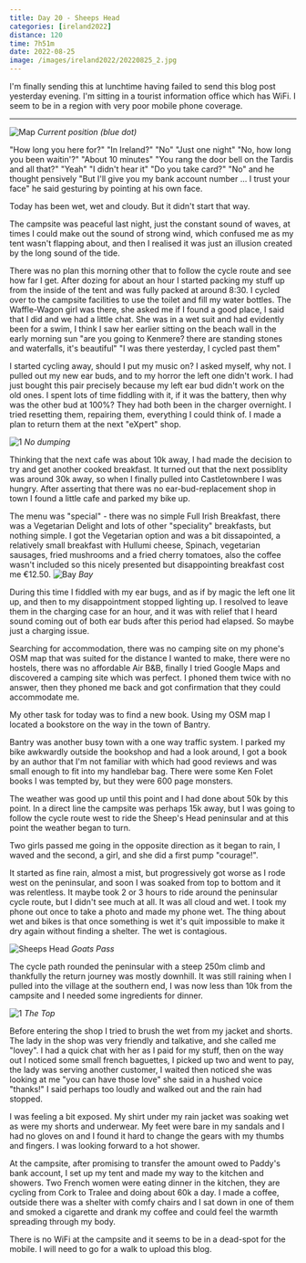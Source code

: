 ```yaml
--- 
title: Day 20 - Sheeps Head
categories: [ireland2022]
distance: 120
time: 7h51m
date: 2022-08-25
image: /images/ireland2022/20220825_2.jpg
---
```


I'm finally sending this at lunchtime having failed to send this blog post
yesterday evening. I'm sitting in a tourist information office which has WiFi.
I seem to be in a region with very poor mobile phone coverage.

---

![Map](/images/ireland2022/20220825_map.jpg) 
*Current position (blue dot)*

"How long you here for?" "In Ireland?" "No" "Just one night" "No, how long you
been waitin'?" "About 10 minutes" "You rang the door bell on the Tardis and
all that?" "Yeah" "I didn't hear it" "Do you take card?" "No" and he thought
pensively "But I'll give you my bank account number ... I trust your face" he
said gesturing by pointing at his own face.

Today has been wet, wet and cloudy. But it didn't start that way.

The campsite was peaceful last night, just the constant sound of waves, at
times I could make out the sound of strong wind, which confused me as my tent
wasn't flapping about, and then I realised it was just an illusion created by
the long sound of the tide.

There was no plan this morning other that to follow the cycle route and see
how far I get. After dozing for about an hour I started packing my stuff up
from the inside of the tent and was fully packed at around 8:30. I cycled over
to the campsite facilities to use the toilet and fill my water bottles. The
Waffle-Wagon girl was there, she asked me if I found a good place, I said
that I did and we had a little chat. She was in a wet suit and had evidently
been for a swim, I think I saw her earlier sitting on the beach wall in the
early morning sun "are you going to Kenmere? there are standing stones and
waterfalls, it's beautiful" "I was there yesterday, I cycled past them"

I started cycling away, should I put my music on? I asked myself, why not. I
pulled out my new ear buds, and to my horror the left one didn't work. I had
just bought this pair precisely because my left ear bud didn't work on the old
ones. I spent lots of time fiddling with it, if it was the battery, then why
was the other bud at 100%? They had both been in the charger overnight. I
tried resetting them, repairing them, everything I could think of. I made a
plan to return them at the next "eXpert" shop.

![1](/images/ireland2022/20220825_1.jpg) 
*No dumping*

Thinking that the next cafe was about 10k away, I had made the decision to try
and get another cooked breakfast. It turned out that the next possiblity was
around 30k away, so when I finally pulled into Castletownbere I was hungry.
After asserting that there was no ear-bud-replacement shop in town I found a
little cafe and parked my bike up.

The menu was "special" - there was no simple Full Irish Breakfast, there was a
Vegetarian Delight and lots of other "speciality" breakfasts, but nothing
simple. I got the Vegetarian option and was a bit dissapointed, a relatively
small breakfast with Hullumi cheese, Spinach, vegetarian sausages, fried
mushrooms and a fried cherry tomatoes, also the coffee wasn't included so this
nicely presented but disappointing breakfast cost me €12.50.
![Bay](/images/ireland2022/20220825_2.jpg) 
*Bay*

During this time I fiddled with my ear bugs, and as if by magic the left one
lit up, and then to my disappointment stopped lighting up. I resolved to leave
them in the charging case for an hour, and it was with relief that I heard
sound coming out of both ear buds after this period had elapsed. So maybe just
a charging issue.

Searching for accommodation, there was no camping site on my phone's OSM map
that was suited for the distance I wanted to make, there were no hostels,
there was no affordable Air B&B, finally I tried Google Maps and discovered a
camping site which was perfect. I phoned them twice with no answer, then they
phoned me back and got confirmation that they could accommodate me.

My other task for today was to find a new book. Using my OSM map I located a
bookstore on the way in the town of Bantry.

Bantry was another busy town with a one way traffic system. I parked my bike
awkwardly outside the bookshop and had a look around, I got a book by an
author that I'm not familiar with which had good reviews and was small enough
to fit into my handlebar bag. There were some Ken Folet books I was tempted
by, but they were 600 page monsters.

The weather was good up until this point and I had done about 50k by this
point. In a direct line the campsite was perhaps 15k away, but I was going to
follow the cycle route west to ride the Sheep's Head peninsular and at this
point the weather began to turn.

Two girls passed me going in the opposite direction as it began to rain, I
waved and the second, a girl, and she did a first pump "courage!".

It started as fine rain, almost a mist, but progressively got worse as I rode
west on the peninsular, and soon I was soaked from top to bottom and it was
relentless. It maybe took 2 or 3 hours to ride around the peninsular
cycle route, but I didn't see much at all. It was all cloud and wet. I took my
phone out once to take a photo and made my phone wet. The thing about wet and
bikes is that once something is wet it's quit impossible to make it dry again
without finding a shelter. The wet is contagious.

![Sheeps Head](/images/ireland2022/20220825_3.jpg) 
*Goats Pass*

The cycle path rounded the peninsular with a steep 250m climb and thankfully
the return journey was mostly downhill. It was still raining when I pulled
into the village at the southern end, I was now less than 10k from the
campsite and I needed some ingredients for dinner.

![1](/images/ireland2022/20220825_4.jpg) 
*The Top*

Before entering the shop I tried to brush the wet from my jacket and shorts.
The lady in the shop was very friendly and talkative, and she called me
"lovey". I had a quick chat with her as I paid for my stuff, then on the way
out I noticed some small french baguettes, I picked up two and went to pay,
the lady was serving another customer, I waited then noticed she was looking
at me "you can have those love" she said in a hushed voice "thanks!" I said
perhaps too loudly and walked out and the rain had stopped.

I was feeling a bit exposed. My shirt under my rain jacket was soaking wet as
were my shorts and underwear. My feet were bare in my sandals and I had no
gloves on and I found it hard to change the gears with my thumbs and fingers.
I was looking forward to a hot shower.

At the campsite, after promising to transfer the amount owed to Paddy's bank
account, I set up my tent and made my way to the kitchen and showers. Two
French women were eating dinner in the kitchen, they are cycling from Cork to
Tralee and doing about 60k a day. I made a coffee, outside there was a shelter
with comfy chairs and I sat down in one of them and smoked a cigarette and
drank my coffee and could feel the warmth spreading through my body.

There is no WiFi at the campsite and it seems to be in a dead-spot for the
mobile. I will need to go for a walk to upload this blog.









